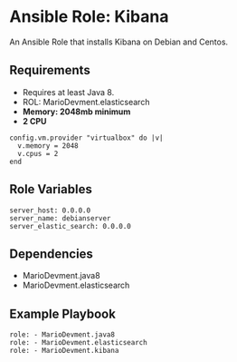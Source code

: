 # Ansible Role: Kibana

An Ansible Role that installs Kibana on Debian and Centos.

## Requirements

- Requires at least Java 8.
- ROL: MarioDevment.elasticsearch
- **Memory: 2048mb minimum**
- **2 CPU**

```
config.vm.provider "virtualbox" do |v|
  v.memory = 2048
  v.cpus = 2
end
```

## Role Variables

    server_host: 0.0.0.0
    server_name: debianserver
    server_elastic_search: 0.0.0.0

## Dependencies

  - MarioDevment.java8
  - MarioDevment.elasticsearch

## Example Playbook

    role: - MarioDevment.java8
    role: - MarioDevment.elasticsearch
    role: - MarioDevment.kibana
